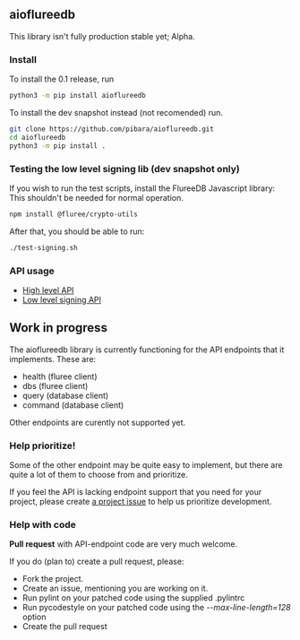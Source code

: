 ## aioflureedb

This library isn't fully production stable yet; Alpha.

### Install

To install the 0.1 release, run

```bash
python3 -m pip install aioflureedb
```

To install the dev snapshot instead (not recomended) run.
```bash
git clone https://github.com/pibara/aioflureedb.git
cd aioflureedb
python3 -m pip install .
```


### Testing the low level signing lib (dev snapshot only)
If you wish to run the test scripts, install the FlureeDB Javascript library:
This shouldn't be needed for normal operation.

```bash
npm install @fluree/crypto-utils
```

After that, you should be able to run:

```bash
./test-signing.sh
```

### API usage

* [High level API](API.md)
* [Low level signing API](SIGNING.md)


## Work in progress

The aioflureedb library is currently functioning for the API endpoints that it implements. 
These are:

* health  (fluree client)
* dbs     (fluree client)
* query   (database client)
* command (database client)

Other endpoints are curently not supported yet.

### Help prioritize!

Some of the other endpoint may be quite easy to implement, but there are quite a lot of them to choose from and prioritize.

If you feel the API is lacking endpoint support that you need for your project, please create [a project issue](https://github.com/pibara/aioflureedb/issues) to help us prioritize development.

### Help with code

**Pull request** with API-endpoint code are very much welcome. 

If you do (plan to) create a pull request, please:

* Fork the project.
* Create an issue, mentioning you are working on it.
* Run pylint on your patched code using the supplied .pylintrc
* Run pycodestyle on your patched code using the *--max-line-length=128* option
* Create the pull request


